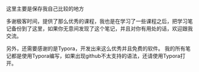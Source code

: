 这里主要是保存我自己比较的地方

多谢极客时间，提供了那么优秀的课程，我也是在学习了一些课程之后，把学习笔记备份到了这里，如果你无意间发现了这个笔记，并且对你有用处的话，欢迎跟我交流。

另外，还需要感谢的是Typora，开发出来这么优秀并且免费的软件。
我的所有笔记都是使用Typora编写，如果出现github不太支持的语法，还请使用Typora打开。